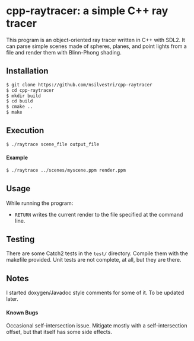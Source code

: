 # cpp-raytracer: a simple C++ ray tracer

This program is an object-oriented ray tracer written in C++ with SDL2. It can parse simple scenes made of spheres, planes, and point lights from a file and render them with Blinn-Phong shading.

## Installation

```bash
$ git clone https://github.com/nsilvestri/cpp-raytracer
$ cd cpp-raytracer
$ mkdir build
$ cd build
$ cmake ..
$ make
```

## Execution
```bash
$ ./raytrace scene_file output_file
```
#### Example
```bash
$ ./raytrace ../scenes/myscene.ppm render.ppm
```

## Usage

While running the program:
* `RETURN` writes the current render to the file specified at the command line.

## Testing

There are some Catch2 tests in the `test/` directory. Compile them with the makefile provided. Unit tests are not complete, at all, but they are there.

## Notes

I started doxygen/Javadoc style comments for some of it. To be updated later.

#### Known Bugs

Occasional self-intersection issue. Mitigate mostly with a self-intersection offset, but that itself has some side effects.